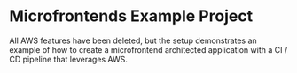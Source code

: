 # Microfrontends Example Project

All AWS features have been deleted, but the setup demonstrates an example of how to create a microfrontend architected application with a CI / CD pipeline that leverages AWS.

